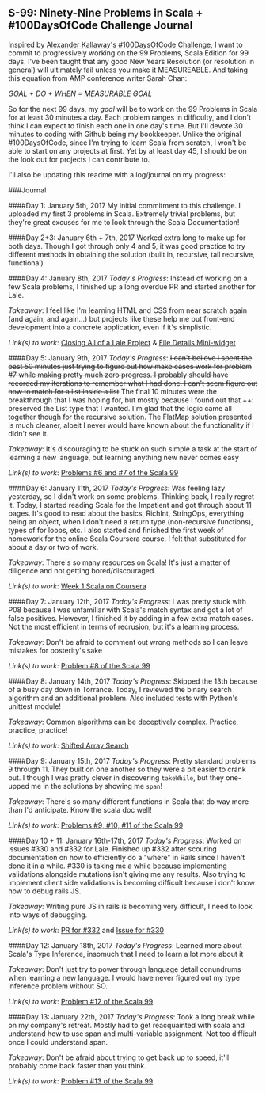 S-99: Ninety-Nine Problems in Scala + #100DaysOfCode Challenge Journal
------------

Inspired by [Alexander Kallaway's #100DaysOfCode Challenge](https://medium.freecodecamp.com/start-2017-with-the-100daysofcode-improved-and-updated-18ce604b237b#.qv02ziw4a), I want to commit to progressively working on the 99 Problems, Scala Edition for 99 days. I've been taught that any good New Years Resolution (or resolution in general) will ultimately fail unless you make it MEASUREABLE. And taking this equation from AMP conference writer Sarah Chan:

_GOAL + DO + WHEN = MEASURABLE GOAL_

So for the next 99 days, my _goal_ will be to work on the 99 Problems in Scala for at least 30 minutes a day. Each problem ranges in difficulty, and I don't think I can expect to finish each one in one day's time. But I'll devote 30 minutes to coding with Github being my bookkeeper. Unlike the original #100DaysOfCode, since I'm trying to learn Scala from scratch, I won't be able to start on any projects at first. Yet by at least day 45, I should be on the look out for projects I can contribute to. 

I'll also be updating this readme with a log/journal on my progress:

###Journal

####Day 1: January 5th, 2017 
My initial commitment to this challenge. I uploaded my first 3 problems in Scala. Extremely trivial problems, but they're great excuses for me to look through the Scala Documentation!

####Day 2+3: January 6th + 7th, 2017
Worked extra long to make up for both days. Though I got through only 4 and 5, it was good practice to try different methods in obtaining the solution (built in, recursive, tail recursive, functional)

####Day 4: January 8th, 2017
_Today's Progress_: Instead of working on a few Scala problems, I finished up a long overdue PR and started another for Lale.

_Takeaway_: I feel like I'm learning HTML and CSS from near scratch again (and again, and again...) but projects like these help me put front-end development into a concrete application, even if it's simplistic.

_Link(s) to work_: [Closing All of a Lale Project](https://github.com/lale-help/lale-help/pull/443/commits/344112b6ce090bf2cf6af7cf45214a143a58928b) & [File Details Mini-widget](https://github.com/lale-help/lale-help/issues/433)

####Day 5: January 9th, 2017
_Today's Progress_: ~~I can't believe I spent the past 50 minutes just trying to figure out how make cases work for problem #7 while making pretty much zero progress. I probably should have recorded my iterations to remember what I had done. I can't seem figure out how to match for a list inside a list~~
The final 10 minutes were the breakthrough that I was hoping for, but mostly because I found out that ++: preserved the List type that I wanted. I'm glad that the logic came all together though for the recursive solution. The FlatMap solution presented is much cleaner, albeit I never would have known about the functionality if I didn't see it.

_Takeaway_: It's discouraging to be stuck on such simple a task at the start of learning a new language, but learning anything new never comes easy

_Link(s) to work_: [Problems #6 and #7 of the Scala 99](http://aperiodic.net/phil/scala/s-99/#p07) 

####Day 6: January 11th, 2017
_Today's Progress_: Was feeling lazy yesterday, so I didn't work on some problems. Thinking back, I really regret it. Today, I started reading Scala for the Impatient and got through about 11 pages. It's good to read about the basics, RichInt, StringOps, everything being an object, when I don't need a return type (non-recursive functions), types of for loops, etc. 
I also started and finished the first week of homework for the online Scala Coursera course. I felt that substituted for about a day or two of work.

_Takeaway_: There's so many resources on Scala! It's just a matter of diligence and not getting bored/discouraged.

_Link(s) to work_: [Week 1 Scala on Coursera](https://www.coursera.org/learn/progfun1/programming/Ey6Jf/recursion) 

####Day 7: January 12th, 2017
_Today's Progress_: I was pretty stuck with P08 because I was unfamiliar with Scala's match syntax and got a lot of false positives. However, I finished it by adding in a few extra match cases. Not the most efficient in terms of recrusion, but it's a learning process.

_Takeaway_: Don't be afraid to comment out wrong methods so I can leave mistakes for posterity's sake

_Link(s) to work_: [Problem #8 of the Scala 99](http://aperiodic.net/phil/scala/s-99/#p08)

####Day 8: January 14th, 2017
_Today's Progress_: Skipped the 13th because of a busy day down in Torrance. Today, I reviewed the binary search algorithm and an additional problem. Also included tests with Python's unittest module!

_Takeaway_: Common algorithms can be deceptively complex. Practice, practice, practice!

_Link(s) to work_: [Shifted Array Search](https://www.pramp.com/question/N5LYMbYzyOtbpovQoYPX)

####Day 9: January 15th, 2017
_Today's Progress_: Pretty standard problems 9 through 11. They built on one another so they were a bit easier to crank out. I though I was pretty clever in discovering `takeWhile`, but they one-upped me in the solutions by showing me `span`!

_Takeaway_: There's so many different functions in Scala that do way more than I'd anticipate. Know the scala doc well!

_Link(s) to work_: [Problems #9, #10, #11 of the Scala 99](http://aperiodic.net/phil/scala/s-99/#p09)

####Day 10 + 11: January 16th-17th, 2017
_Today's Progress_: Worked on issues #330 and #332 for Lale. Finished up #332 after scouring documentation on how to efficiently do a "where" in Rails since I haven't done it in a while. #330 is taking me a while because implementing validations alongside mutations isn't giving me any results. Also trying to implement client side validations is becoming difficult because i don't know how to debug rails JS. 

_Takeaway_: Writing pure JS in rails is becoming very difficult, I need to look into ways of debugging.

_Link(s) to work_: [PR for #332](https://github.com/lale-help/lale-help/pull/454#issuecomment-273240830) and [Issue for #330](https://github.com/lale-help/lale-help/issues/330#issuecomment-273194004)

####Day 12: January 18th, 2017
_Today's Progress_: Learned more about Scala's Type Inference, insomuch that I need to learn a lot more about it

_Takeaway_: Don't just try to power through language detail conundrums when learning a new language. I would have never figured out my type inference problem without SO.

_Link(s) to work_: [Problem #12 of the Scala 99](http://aperiodic.net/phil/scala/s-99/#p12)

####Day 13: January 22th, 2017
_Today's Progress_: Took a long break while on my company's retreat. Mostly had to get reacquainted with scala and understand how to use span and multi-variable assignment. Not too difficult once I could understand span.

_Takeaway_: Don't be afraid about trying to get back up to speed, it'll probably come back faster than you think.

_Link(s) to work_: [Problem #13 of the Scala 99](http://aperiodic.net/phil/scala/s-99/#p13)